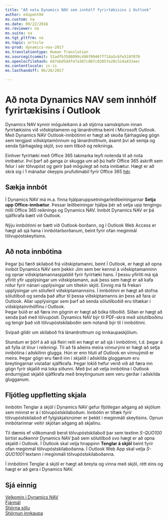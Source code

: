 ```yaml
---
title: "Að nota Dynamics NAV sem innhólf fyrirtækisins í Outlook"
author: edupont04
ms.custom: na
ms.date: 09/22/2016
ms.reviewer: na
ms.suite: na
ms.tgt_pltfrm: na
ms.topic: article
ms-prod: dynamics-nav-2017
ms.translationtype: Human Translation
ms.sourcegitcommit: 51adfb3588099c496f0946ff71da5c6fe518f070
ms.openlocfilehash: 647ebd5d4f47a367c86fc02057e28c514a433aec
ms.contentlocale: is-is
ms.lasthandoff: 06/26/2017

---
```


# <a name="using-dynamics-nav-as-your-business-inbox-in-outlook"></a>Að nota Dynamics NAV sem innhólf fyrirtækisins í Outlook
Dynamics NAV kynnir möguleikann á að stjórna samskiptum innan fyrirtækisins við viðskiptamenn og lánardrottna beint í Microsoft Outlook. Með Dynamics NAV Outlook-innbótinni er hægt að skoða fjárhagsleg gögn sem tengjast viðskiptamönnum og lánardrottnum, ásamt því að semja og senda fjárhagsleg skjöl, svo sem tilboð og reikninga.  

Einhver fyrirtæki með Office 365 takmarka leyfi notenda til að nota innbætur. Því þarf að ganga úr skugga um að þú hafir Office 365 áskrift sem felur í sér tölvupóst og gerir það mögulegt að nota innbætur. Hægt er að skrá sig í 1 mánaðar ókeypis prufutímabil fyrir Office 365 [hér](https://products.office.com/try).  

## <a name="get-the-add-in"></a>Sækja innbót
Í Dynamics NAV má m.a. finna hjálparuppsetningarleiðbeiningarnar **Setja upp Office-innbætur**. Þessar leiðbeiningar hjálpa þér að setja upp tengingu milli Office 365 reiknings og Dynamics NAV. Innbót Dynamics NAV er þá sjálfkrafa bætt við Outlook.  

Nýju innbótinni er bætt við Outlook-borðann, og í Outlook Web Access er hægt að sjá hana í innbótarborðanum, beint fyrir ofan meginmál tölvupóstskeytisins.  

## <a name="using-the-add-in"></a>Að nota innbótina
Þegar þú færð skilaboð frá viðskiptamanni, beint Í Outlook, er hægt að opna innbót Dynamics NAV sem þekkir Jim sem ber kennsl á viðskiptamanninn og opnar viðskiptamannaspjaldið fyrir fyrirtæki hans. Í þessu yfirliti má sjá yfirlit yfir upplýsingar um viðskiptamann, auk þess sem hægt er að kafa niður fyrir nánari upplýsingar um tiltekin skjöl. Einnig má fá frekari upplýsingar um söluferil viðskiptamannsins.
Í innbótinni er hægt að stofna sölutilboð og senda það aftur til þessa viðskiptamanns án þess að fara úr Outlook. Allar upplýsingar sem þarf að senda sölutilboðið eru tiltækar í viðskiptainnhólfinu í Outlook.  
Þegar búið er að færa inn gögnin er hægt að bóka tilboðið. Síðan er hægt að senda það með tölvupósti. Dynamics NAV býr til PDF-skrá með sölutilboðinu og tengir það við tölvupóstskilaboðin sem notandi býr til í innbótinni.  

Svipað gildir um skilaboð frá lánardrottnum og innkaupaskjölum.  

Stundum er þörf á að sjá fleiri reiti en hægt er að sjá í innbótinni, t.d. þegar á að fylla út línur í reikningi. Til að fá aðeins meira vinnurými er hægt að setja innbótina í aðskilinn glugga. Hún er enn hluti af Outlook en vinnuýmið er meira. Þegar gögn eru færð inn í skjalið í aðskilda glugganum eru breytingarnar vistaðar sjálfkrafa. Þegar lokið hefur verið við að færa inn gögn fyrir skjalið má loka síðunni. Með því að velja innbótina í Outlook endurnýjast skjalið sjálfkrafa með breytingunum sem veru gerðar í aðskilda glugganum.  

## <a name="quick-document-lookup"></a>Fljótleg uppfletting skjala
Innbótin Tenglar á skjöl í Dynamics NAV gefur fljótlegan aðgang að skjölum sem minnst er á í tölvupóstskilaboðum. Innbótin er tiltæk fyrir tölvupóstskilaboð ef fylgiskjalsnúmer er þekkt í meginmáli skeytisins. Opnun innbótarinnar veitir skjótan aðgang að skjalinu.  

Til dæmis ef viðkomandi berst tölvupóstskilaboð þar sem textinn *S-QUO100* birtist auðkennir Dynamics NAV það sem sölutilboð svo hægt er að opna skjalið í Outlook. Í Outlook skal velja hnappinn **Tenglar á skjöl** beint fyrir ofan meginmál tölvupóstskilaboðanna. Í Outlook Web App skal velja *S-QUO1001* textann í meginmáli tölvupóstskilaboðanna.  

Í innbótinni Tenglar á skjöl er hægt að breyta og vinna með skjöl, rétt eins og hægt er að gera í Dynamics NAV.

## <a name="see-also"></a>Sjá einnig
[Velkomin í Dynamics NAV](across-get-started.md)  
[Fjármál](finance-setup.md)  
[Stjórna sölu](sales-manage-sales.md)  
[Stjórnun innkaupa](purchasing-manage-purchasing.md)  

